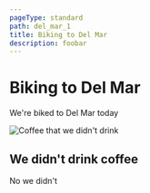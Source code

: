 ```yaml
---
pageType: standard
path: del_mar_1
title: Biking to Del Mar
description: foobar
---
```

# Biking to Del Mar

We're biked to Del Mar today

![Coffee that we didn't drink](/img/products-grid3.jpg)

## We didn't drink coffee

No we didn't
